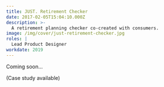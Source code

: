 ```yaml
---
title: JUST. Retirement Checker
date: 2017-02-05T15:04:10.000Z
description: >-
  A retirement planning checker co-created with consumers.
image: /img/cover/just-retirement-checker.jpg
roles: |
  Lead Product Designer
workdate: 2019
---
```


Coming soon...

(Case study available)